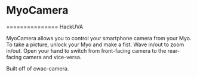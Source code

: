# MyoCamera
===============
HackUVA

MyoCamera allows you to control your smartphone camera from your Myo. To take a picture, unlock your Myo and make a fist. Wave in/out to zoom in/out. Open your hand to switch from front-facing camera to the rear-facing camera and vice-versa. 

Built off of cwac-camera.
